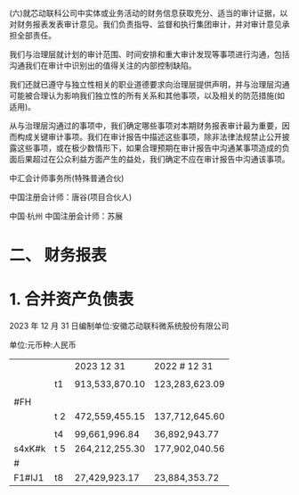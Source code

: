 (六)就芯动联科公司中实体或业务活动的财务信息获取充分、适当的审计证据，以对财务报表发表审计意见。我们负责指导、监督和执行集团审计，并对审计意见承担全部责任。

我们与治理层就计划的审计范围、时间安排和重大审计发现等事项进行沟通，包括沟通我们在审计中识别出的值得关注的内部控制缺陷。

我们还就已遵守与独立性相关的职业道德要求向治理层提供声明，并与治理层沟通可能被合理认为影响我们独立性的所有关系和其他事项，以及相关的防范措施(如适用)。

从与治理层沟通过的事项中，我们确定哪些事项对本期财务报表审计最为重要，因而构成关键审计事项。我们在审计报告中描述这些事项，除非法律法规禁止公开披露这些事项，或在极少数情形下，如果合理预期在审计报告中沟通某事项造成的负面后果超过在公众利益方面产生的益处，我们确定不应在审计报告中沟通该事项。

中汇会计师事务所(特殊普通合伙)

中国注册会计师：唐谷(项目合伙人)

中国·杭州 中国注册会计师：苏展

# 二、 财务报表

# 1. 合并资产负债表

2023 年 12 月 31 日编制单位:安徽芯动联科微系统股份有限公司

单位:元币种:人民币  

<table><tr><td></td><td></td><td>2023 12  31 </td><td>2022 # 12  31 </td></tr><tr><td colspan="4"></td></tr><tr><td></td><td>t1</td><td>913,533,870.10</td><td>123,283,623.09</td></tr><tr><td></td><td></td><td></td><td></td></tr><tr><td>#FH</td><td></td><td></td><td></td></tr><tr><td></td><td>t 2</td><td>472,559,455.15</td><td>137,712,645.60</td></tr><tr><td></td><td></td><td></td><td></td></tr><tr><td></td><td>t4</td><td>99,661,996.84</td><td>36,892,943.77</td></tr><tr><td>s4xK#k</td><td>t 5</td><td>264,212,255.30</td><td>177,902,040.56</td></tr><tr><td>#</td><td></td><td></td><td></td></tr><tr><td>F1#IJ1</td><td>t8</td><td>27,429,923.17</td><td>23,884,353.72</td></tr></table>